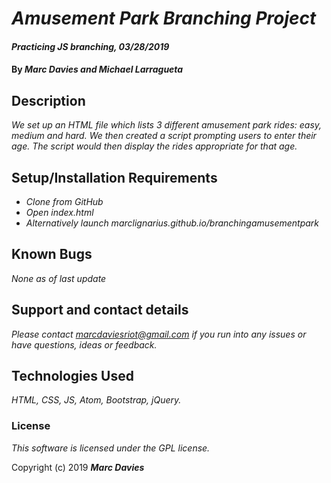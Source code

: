 # _Amusement Park Branching Project_

#### _Practicing JS branching, 03/28/2019_

#### By _**Marc Davies and Michael Larragueta**_

## Description

_We set up an HTML file which lists 3 different amusement park rides: easy, medium and hard. We then created a script prompting users to enter their age. The script would then display the rides appropriate for that age._

## Setup/Installation Requirements

* _Clone from GitHub_
* _Open index.html_
* _Alternatively launch marclignarius.github.io/branchingamusementpark_

## Known Bugs

_None as of last update_

## Support and contact details

_Please contact marcdaviesriot@gmail.com if you run into any issues or have questions, ideas or feedback._

## Technologies Used

_HTML, CSS, JS, Atom, Bootstrap, jQuery._

### License

*This software is licensed under the GPL license.*

Copyright (c) 2019 **_Marc Davies_**
